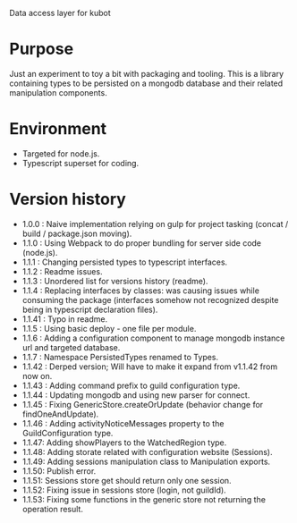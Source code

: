 Data access layer for kubot

# Purpose

Just an experiment to toy a bit with packaging and tooling.
This is a library containing types to be persisted on a mongodb database and their related manipulation components. 

# Environment

- Targeted for node.js.
- Typescript superset for coding.

# Version history

*  1.0.0 : Naive implementation relying on gulp for project tasking (concat / build / package.json moving).
*  1.1.0 : Using Webpack to do proper bundling for server side code (node.js).
*  1.1.1 : Changing persisted types to typescript interfaces.
*  1.1.2 : Readme issues.
*  1.1.3 : Unordered list for versions history (readme).
*  1.1.4 : Replacing interfaces by classes: was causing issues while consuming the package (interfaces somehow not recognized despite being in typescript declaration files).
*  1.1.41 : Typo in readme.
*  1.1.5 : Using basic deploy - one file per module.
*  1.1.6 : Adding a configuration component to manage mongodb instance url and targeted database.
*  1.1.7 : Namespace PersistedTypes renamed to Types.
*  1.1.42 : Derped version; Will have to make it expand from v1.1.42 from now on.
*  1.1.43 : Adding command prefix to guild configuration type.
*  1.1.44 : Updating mongodb and using new parser for connect.
*  1.1.45 : Fixing GenericStore.createOrUpdate (behavior change for findOneAndUpdate).
*  1.1.46 : Adding activityNoticeMessages property to the GuildConfiguration type.
*  1.1.47: Adding showPlayers to the WatchedRegion type.
*  1.1.48: Adding storate related with configuration website (Sessions).
*  1.1.49: Adding sessions manipulation class to Manipulation exports.
*  1.1.50: Publish error.
*  1.1.51: Sessions store get should return only one session.
*  1.1.52: Fixing issue in sessions store (login, not guildId).
*  1.1.53: Fixing some functions in the generic store not returning the operation result.